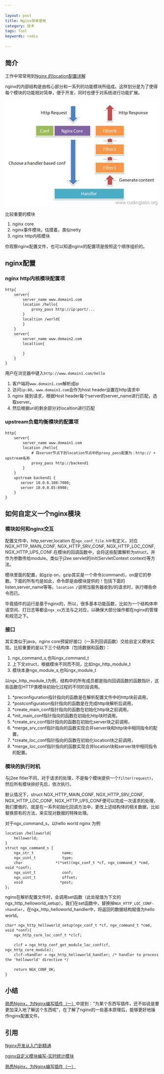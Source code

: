 ```yaml
---

layout: post
title: Nginx简单使用
category: 技术
tags: Tool
keywords: redis

---
```


## 简介

工作中常常用到[Nginx 的location配置详解](http://dengxi.blog.51cto.com/4804263/1842095)

nginx的内部结构是由核心部分和一系列的功能模块所组成。这样划分是为了使得每个模块的功能相对简单，便于开发，同时也便于对系统进行功能扩展。


![Alt text](/public/upload/tool/nginx.png) 

比较重要的模块

1. nginx core
2. nginx事件模块。估摸着，类似netty
3. nginx http内核模块

你观察nginx配置文件，也可以知道nginx的配置项是按照这个顺序组织的。

## nginx配置

### nginx http内核模块配置项

	http{
		server{
			server_name www.domain1.com
			location /hello{
				proxy_pass http://ip:port/...
			}
			localtion /world{
			}
		}
		server{
			server_name www.domain2.com
			localtion{
				
			}
		}
	}

用户在浏览器中键入`http://www.domain1.com/hello`

1. 客户端将`www.domain1.com`解析成ip
2. 访问`ip:80`，`www.domain1.com`会作为host header设置在http请求中
3. nginx 接到请求，根据Host header每个server的server_name进行匹配，选取server。
4. 然后根据uri的剩余部分对localtion进行匹配

### upstream负载均衡模块的配置项

	http{
		server{
			server_name www.domain1.com
			location /hello{
				# 将server节点下的location节点中的proxy_pass配置为：http:// + upstream名称
				proxy_pass http://backend1
			}		
		}
		upstream backend1 {
	       server 10.0.6.108:7080;
	       server 10.0.0.85:8980;
		}
	}
	
	
## 如何自定义一个nginx模块

### 模块如何和nginx交互

配置文件中，http,server,location 在`ngx_conf_file.h中`有定义，对应NGX_HTTP_MAIN_CONF, NGX_HTTP_SRV_CONF, NGX_HTTP_LOC_CONF, NGX_HTTP_UPS_CONF.在模块的回调函数中，会将这些配置解析为struct，并作为参数传给module。类似于j2ee servlet的init(ServletContext context)等方法。


模块里面的配置，如gzip on，gzip其实是一个命令(command)，on是它的参数。下面的所有均是如此，命令即是由模块提供的！包括下面的listen,server_name等等。`location /`说明当服务器收到/的请求时，执行哪些命令而已。

毕竟插件的运行是基于nginx的，所以，很多基本功能函数，比如为一个结构体申请空间、打日志等都会`ngx_xx`方法与之对应，以确保大部分操作都在nginx的管理和规范之下。

### 接口

其实类似于java，nginx core预留好接口（一系列回调函数）交给自定义模块实现。比较重要的是以下三个结构体（包括数据和函数）：

1. ngx_command_s,也叫ngx_command_t
2. 上下文struct，根据模块不同而不同，比如ngx_http_module_t
3. 模块本身ngx_module_s,也叫ngx_module_t


以ngx_http_module_t为例，结构中的所有成员都是指向回调函数的函数指针，这些函数在HTTP类模块初始化过程的不同阶段调用。

1. *preconfiguration指针指向的函数是在解析配置文件中的http块前调用，
2. *postconfiguration指针指向的函数是在完成http块解析后调用，
3. *create_main_conf指针指向的函数在初始化http块之前调用，
4. *init_main_conf指针指向的函数在初始化http块时调用，
5. *create_srv_conf指针指向的函数在初始化server块之前调用，
6. *merge_srv_conf指针指向的函数实现合并server块和http块中相同指令的配置，
7. *create_loc_conf指针指向的函数在初始化location块之前调用，
8. *merge_loc_conf指针指向的函数实现合并location块和server块中相同指令的配置。


### 模块的执行时机
与j2ee fitler不同，对于请求的处理，不是每个模块提供一个`filter(request)`，然后所有模块排好先后，依次执行。

默认情况下，struct NGX_HTTP_MAIN_CONF, NGX_HTTP_SRV_CONF, NGX_HTTP_LOC_CONF, NGX_HTTP_UPS_CONF便可以完成一次请求的处理，我们要做的，就是在一系列初始化回调方法中，更改上述结构体的相关数据，比如替换原有的方法，来实现对数据的特殊处理。


对于ngx_command_s，以hello world nginx 为例


	location /helloworld{
	    helloworld;
	}
	struct ngx_command_s {
	    ngx_str_t             name;
	    ngx_uint_t            type;
	    char               *(*set)(ngx_conf_t *cf, ngx_command_t *cmd, void *conf);
	    ngx_uint_t            conf;
	    ngx_uint_t            offset;
	    void                 *post;
	};

nginx在解析配置文件时，会调用set函数（此处赋值为下文的ngx_http_helloworld_setup）。我们在set函数中，替换掉`NGX_HTTP_LOC_CONF->handler`，在ngx_http_helloworld_handler中，将返回的数据结构赋值为hello world。

	char* ngx_http_helloworld_setup(ngx_conf_t *cf, ngx_command_t *cmd, void *conf){
	    ngx_http_core_loc_conf_t *clcf;
	 
	    clcf = ngx_http_conf_get_module_loc_conf(cf, ngx_http_core_module);
	    clcf->handler = ngx_http_helloworld_handler; /* handler to process the 'helloworld' directive */
	 
	    return NGX_CONF_OK;
	}
	
## 小结

[熟悉Nginx，为Nginx编写插件（一）](http://www.hoverlees.com/blog/?p=322)中提到："为某个东西写插件，还不如说是要更加深入地了解这个东西呢"，在了解了nginx的一些基本原理后，能够更好地操作nginx配置文件。


## 引用

[Nginx开发从入门到精通](http://tengine.taobao.org/)

[nginx自定义模块编写-实时统计模块](http://www.vimer.cn/archives/2539.html)

[熟悉Nginx，为Nginx编写插件（一）](http://www.hoverlees.com/blog/?p=322)


